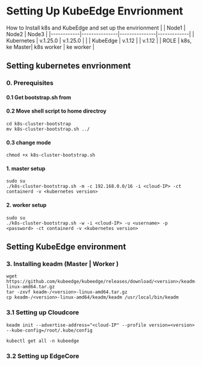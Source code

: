 # Setting Up KubeEdge Envrionment
How to Install k8s and KubeEdge and set up the envirionment
|            | Node1         | Node2         | Node3       | 
|------------|---------------|---------------|-------------|
| Kubernetes | v.1.25.0      | v.1.25.0      |             |
| KubeEdge   | v.1.12        |               | v.1.12      |
| ROLE       | k8s, ke Master| k8s worker    | ke worker   |


## Setting kubernetes envrionment
### 0. Prerequisites
#### 0.1 Get bootstrap.sh from ###
#### 0.2 Move shell script to home directroy
```
cd k8s-cluster-bootstrap
mv k8s-cluster-bootstrap.sh ../
```
#### 0.3 change mode
```
chmod +x k8s-cluster-bootstrap.sh 
```
#### 1. master setup
```
sudo su
./k8s-cluster-bootstrap.sh -m -c 192.168.0.0/16 -i <cloud-IP> -ct containerd -v <kubernetes version>
```
#### 2. worker setup
```
sudo su
./k8s-cluster-bootstrap.sh -w -i <cloud-IP> -u <username> -p <password> -ct containerd -v <kubernetes version>
```

## Setting KubeEdge environment
### 3. Installing keadm (Master | Worker )
```
wget https://github.com/kubeedge/kubeedge/releases/download/<version>/keadm-/<version>-linux-amd64.tar.gz
tar -zxvf keadm-/<version>-linux-amd64.tar.gz
cp keadm-/<version>-linux-amd64/keadm/keadm /usr/local/bin/keadm
```
### 3.1 Setting up Cloudcore
```
keadm init --advertise-address="<cloud-IP" --profile version=<version> --kube-config=/root/.kube/config
```
```
kubectl get all -n kubeedge
```
### 3.2 Setting up EdgeCore




